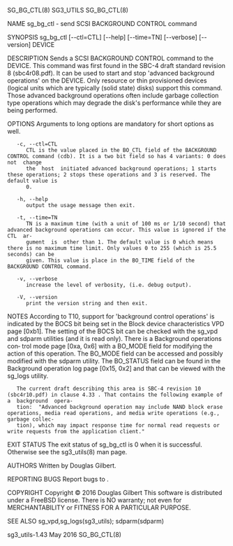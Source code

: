 SG_BG_CTL(8)								   SG3_UTILS								  SG_BG_CTL(8)

NAME
       sg_bg_ctl - send SCSI BACKGROUND CONTROL command

SYNOPSIS
       sg_bg_ctl [--ctl=CTL] [--help] [--time=TN] [--verbose] [--version] DEVICE

DESCRIPTION
       Sends  a	 SCSI  BACKGROUND  CONTROL command to the DEVICE. This command was first found in the SBC-4 draft standard revision 8 (sbc4r08.pdf). It can be
       used to start and stop 'advanced background operations' on the DEVICE. Only resource or thin provisioned devices (logical  units	 which	are  typically
       (solid  state) disks) support this command. Those advanced background operations often include garbage collection type operations which may degrade the
       disk's performance while they are being performed.

OPTIONS
       Arguments to long options are mandatory for short options as well.

       -c, --ctl=CTL
	      CTL is the value placed in the BO_CTL field of the BACKGROUND CONTROL command (cdb). It is a two bit field so has 4 variants: 0 does not	change
	      the  host	 initiated advanced background operations; 1 starts these operations; 2 stops these operations and 3 is reserved. The default value is
	      0.

       -h, --help
	      output the usage message then exit.

       -t, --time=TN
	      TN is a maximum time (with a unit of 100 ms or 1/10 second) that advanced background operations can occur. This value is ignored if the CTL  ar‐
	      gument  is  other than 1. The default value is 0 which means there is no maximum time limit. Only values 0 to 255 (which is 25.5 seconds) can be
	      given. This value is place in the BO_TIME field of the BACKGROUND CONTROL command.

       -v, --verbose
	      increase the level of verbosity, (i.e. debug output).

       -V, --version
	      print the version string and then exit.

NOTES
       According to T10, support for 'background control operations' is indicated by the BOCS bit being set in	the  Block  device  characteristics  VPD  page
       [0xb1].	 The  setting of the BOCS bit can be checked with the sg_vpd and sdparm utilities (and it is read only). There is a Background operations con‐
       trol mode page [0xa, 0x6] with a BO_MODE field for modifying the action of this operation. The BO_MODE field can be accessed and possibly modified with
       the sdparm utility. The BO_STATUS field can be found in the Background operation log page [0x15, 0x2] and that can be viewed with the sg_logs utility.

       The current draft describing this area is SBC-4 revision 10 (sbc4r10.pdf) in clause 4.33 . That contains the following example of a  background	opera‐
       tion:  "Advanced background operation may include NAND block erase operations, media read operations, and media write operations (e.g., garbage collec‐
       tion), which may impact response time for normal read requests or write requests from the application client."

EXIT STATUS
       The exit status of sg_bg_ctl is 0 when it is successful. Otherwise see the sg3_utils(8) man page.

AUTHORS
       Written by Douglas Gilbert.

REPORTING BUGS
       Report bugs to <dgilbert at interlog dot com>.

COPYRIGHT
       Copyright © 2016 Douglas Gilbert
       This software is distributed under a FreeBSD license. There is NO warranty; not even for MERCHANTABILITY or FITNESS FOR A PARTICULAR PURPOSE.

SEE ALSO
       sg_vpd,sg_logs(sg3_utils); sdparm(sdparm)

sg3_utils-1.43								   May 2016								  SG_BG_CTL(8)
